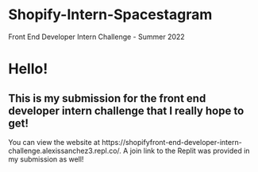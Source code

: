 # Shopify-Intern-Spacestagram
Front End Developer Intern Challenge - Summer 2022
<h1> Hello! </h1>
<h2> This is my submission for the front end developer intern challenge that I really hope to get! </h2>
You can view the website at https://shopifyfront-end-developer-intern-challenge.alexissanchez3.repl.co/. 
A join link to the Replit was provided in my submission as well!
